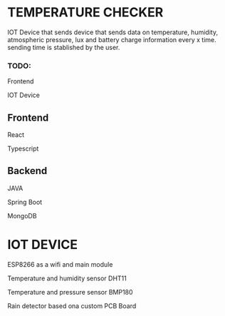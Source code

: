 # TEMPERATURE CHECKER

IOT Device that sends device that sends data on temperature, humidity, atmospheric pressure, lux and battery charge information every x time. sending time is stablished by the user.


### TODO:

Frontend

IOT Device


## Frontend

React

Typescript


## Backend

JAVA

Spring Boot

MongoDB


# IOT DEVICE

ESP8266 as a wifi and main module

Temperature and humidity sensor DHT11 

Temperature and pressure sensor BMP180

Rain detector based ona custom PCB Board



